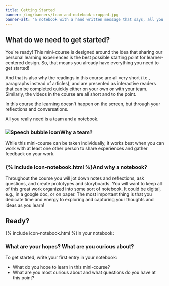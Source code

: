 ```yaml
---
title: Getting Started
banner: /img/banners/team-and-notebook-cropped.jpg
banner-alt: "a notebook with a hand written message that says, all you really need is a team and a notebook"
---
```

## What do we need to get started?

You're ready! This mini-course is designed around the idea that sharing our personal learning experiences is the best possible starting point for learner-centered design. So, that means you already have everything you need to get started!

And that is also why the readings in this course are all very short (i.e., paragraphs instead of articles), and are presented as interactive readers that can be completed quickly either on your own or with your team. Similarly, the videos in the course are all short and to the point.

In this course the learning doesn't happen on the screen, but through your reflections and conversations.

All you really need is a team and a notebook.

<!--In this mini-course you will complete a series of practical, creative, and hands-on activities. Along the way, you will write about and discuss your experiences, reflect on key ideas, and roll your sleeves up to start creating storyboards and prototypes.-->

<!-- todo: team and notebook visuals -->
<!-- consider developing css for team activity and notebook activity and introducing them here -->

<h3><img src="{{ '/img/icons/np_talk_2391682_000000_84.png' | relative_url }}" alt="Speech bubble icon" class="mr-2 image-line-height">Why a team?</h3>

While this mini-course can be taken individually, it works best when you can work with at least one other person to share experiences and gather feedback on your work.

<h3>{% include icon-notebook.html %}And why a notebook?</h3>

Throughout the course you will jot down notes and reflections, ask questions, and create prototypes and storyboards. You will want to keep all of this great work organized into some sort of notebook. It could be digital, e.g., in a google doc, or on paper. The most important thing is that you dedicate time and energy to exploring and capturing your thoughts and ideas as you learn!

## Ready?

<div class="card my-5 shadow-sm">
  <div class="card-header">
    <span>{% include icon-notebook.html %}In your notebook:</span>
  </div>
  <div class="card-body">
    <h3 class="card-title">What are your hopes? What are you curious about?</h3>
    <p class="card-text">To get started, write your first entry in your notebook:</p>
    <ul>
        <li>What do you hope to learn in this mini-course?</li>
        <li>What are you most curious about and what questions do you have at this point?</li>
    </ul>
    <!--<div class="card-footer">
        <h4>Tips</h4>
        <ul>
            <li>An optional list</li>
            <li>of helpful tips</li>
        </ul>
    </div>
    -->
  </div>
</div>

<!-- todo: consider disqus comments integration -->
